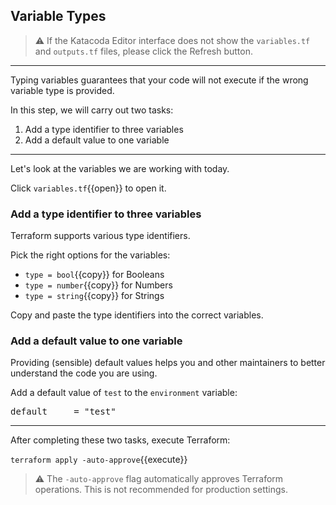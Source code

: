 ## Variable Types

> ⚠️ If the Katacoda Editor interface does not show the `variables.tf` and `outputs.tf` files, please click the <i class="fa fa-sync"></i> Refresh button.

---

Typing variables guarantees that your code will not execute if the wrong variable type is provided.

In this step, we will carry out two tasks:

1. Add a type identifier to three variables
2. Add a default value to one variable

---

Let's look at the variables we are working with today.

Click `variables.tf`{{open}} to open it.

### Add a type identifier to three variables

Terraform supports various type identifiers.

Pick the right options for the variables:

* `type = bool`{{copy}} for Booleans
* `type = number`{{copy}} for Numbers
* `type = string`{{copy}} for Strings

Copy and paste the type identifiers into the correct variables.

### Add a default value to one variable

Providing (sensible) default values helps you and other maintainers to better understand the code you are using.

Add a default value of `test` to the `environment` variable:

<pre class="file" data-target="clipboard">default     = "test"</pre>

---

After completing these two tasks, execute Terraform:

`terraform apply -auto-approve`{{execute}}

> ⚠️ The `-auto-approve` flag automatically approves Terraform operations. This is not recommended for production settings.
